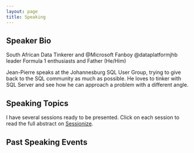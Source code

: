 ```yaml
---
layout: page
title: Speaking
---
```


## Speaker Bio

South African Data Tinkerer and @Microsoft Fanboy
@dataplatformjhb leader
Formula 1 enthusiasts and Father
(He/Him)

Jean-Pierre speaks at the Johannesburg SQL User Group, trying to give back to the SQL community as much as possible. He loves to tinker with SQL Server and see how he can approach a problem with a different angle.

## Speaking Topics

I have several sessions ready to be presented. Click on each session to read the full abstract on [Sessionize](https://sessionize.com/JPVoogt/).

## Past Speaking Events

<script type="text/javascript" src="https://sessionize.com/api/speaker/events/d2ab3d0d-2c9d-49d2-bab9-493976d2c5ff/0x0x2d3440x"></script>
